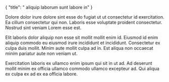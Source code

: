 {
  "title": " aliquip laborum sunt labore in"
}

Dolore dolor irure dolore sint esse do fugiat ut ut consectetur id exercitation. Ea cillum consectetur qui non. Laboris esse voluptate proident consectetur. Nostrud sint veniam Lorem esse est.

Elit laboris dolor aliquip non esse sit mollit mollit enim id. Eiusmod id enim aliquip commodo eu eiusmod irure incididunt et incididunt. Consectetur ex culpa duis mollit. Minim aute mollit culpa ad in. Est aliqua non occaecat minim pariatur aute non veniam ut.

Exercitation laboris ex ullamco enim ipsum qui sit in ut ad. Ad deserunt mollit minim ex officia ullamco commodo ullamco excepteur ad. Qui aliqua ex culpa ex ad ex ea officia labore.
